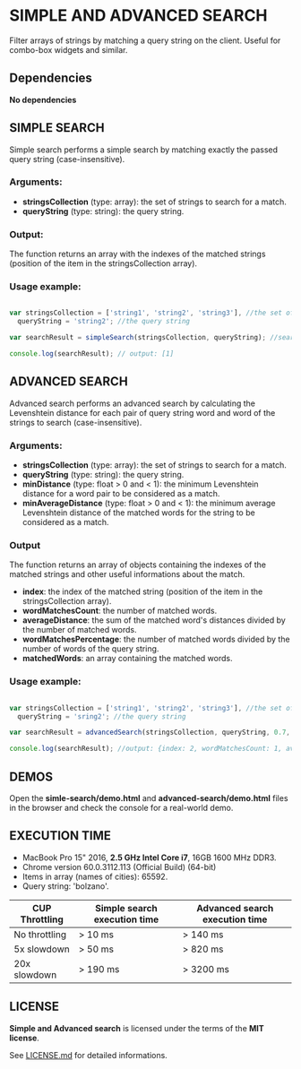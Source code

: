 # SIMPLE AND ADVANCED SEARCH

Filter arrays of strings by matching a query string on the client.
Useful for combo-box widgets and similar.

## Dependencies

**No dependencies**

## SIMPLE SEARCH

Simple search performs a simple search by matching exactly the passed query string (case-insensitive).


### Arguments:

* **stringsCollection** (type: array): the set of strings to search for a match.
* **queryString** (type: string): the query string.


### Output:

The function returns an array with the indexes of the matched strings (position of the item in the stringsCollection array).


### Usage example:

```javascript

var stringsCollection = ['string1', 'string2', 'string3'], //the set of string to search for a match
  queryString = 'string2'; //the query string

var searchResult = simpleSearch(stringsCollection, queryString); //search ...

console.log(searchResult); // output: [1]

```


## ADVANCED SEARCH

Advanced search performs an advanced search by calculating the Levenshtein distance for each pair of query string word and word of the strings to search (case-insensitive).


### Arguments:

* **stringsCollection** (type: array): the set of strings to search for a match.
* **queryString** (type: string): the query string.
* **minDistance** (type: float > 0 and < 1): the minimum Levenshtein distance for a word pair to be considered as a match. 
* **minAverageDistance** (type: float > 0 and < 1): the minimum average Levenshtein distance of the matched words for the string to be considered as a match.


### Output

The function returns an array of objects containing the indexes of the matched strings and other useful informations about the match.

* **index**: the index of the matched string (position of the item in the stringsCollection array).
* **wordMatchesCount**: the number of matched words.
* **averageDistance**: the sum of the matched word's distances divided by the number of matched words.
* **wordMatchesPercentage**: the number of matched words divided by the number of words of the query string.
* **matchedWords**: an array containing the matched words.


### Usage example:

```javascript

var stringsCollection = ['string1', 'string2', 'string3'], //the set of string to search for a match
  queryString = 'sring2'; //the query string

var searchResult = advancedSearch(stringsCollection, queryString, 0.7, 0.7); //search ...

console.log(searchResult); //output: {index: 2, wordMatchesCount: 1, averageDistance: 0.XXX, wordMatchesPercentage: 0.XXX, matchedWords: ['string2']}

```

## DEMOS

Open the **simle-search/demo.html** and **advanced-search/demo.html** files in the browser and check the console for a real-world demo.


## EXECUTION TIME


* MacBook Pro 15" 2016, **2.5 GHz Intel Core i7**, 16GB 1600 MHz DDR3.
* Chrome version 60.0.3112.113 (Official Build) (64-bit)
* Items in array (names of cities): 65592.
* Query string: 'bolzano'.



CUP Throttling | Simple search execution time | Advanced search execution time
---------------|------------------------------|---------------------------------
No throttling | > 10 ms | > 140 ms
5x slowdown | > 50 ms | > 820 ms
20x slowdown | > 190 ms | > 3200 ms

## LICENSE

**Simple and Advanced search** is licensed under the terms of the **MIT license**.

See [LICENSE.md](LICENSE.md) for detailed informations.